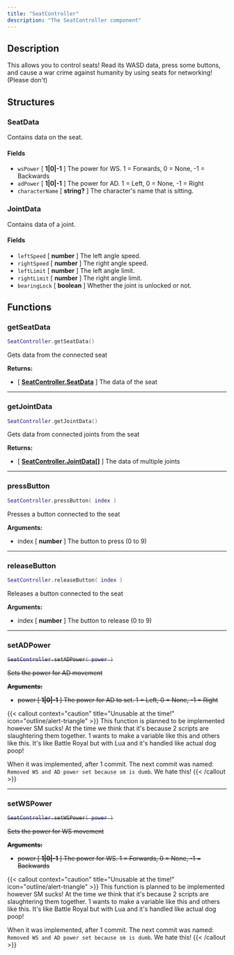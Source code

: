 ```yaml
---
title: "SeatController"
description: "The SeatController component"
---
```


## Description

This allows you to control seats! Read its WASD data, press some buttons, and cause a war crime against humanity by using seats for networking! (Please don't)

## Structures

### SeatData

Contains data on the seat.

#### Fields
- `wsPower` [ **1|0|-1** ] The power for WS. 1 = Forwards, 0 = None, -1 = Backwards
- `adPower` [ **1|0|-1** ] The power for AD. 1 = Left, 0 = None, -1 = Right
- `characterName` [ **string?** ] The character's name that is sitting.

### JointData

Contains data of a joint.

#### Fields
- `leftSpeed` [ **number** ] The left angle speed.
- `rightSpeed` [ **number** ] The right angle speed.
- `leftLimit` [ **number** ] The left angle limit.
- `rightLimit` [ **number** ] The right angle limit.
- `bearingLock` [ **boolean** ] Whether the joint is unlocked or not.

## Functions

### getSeatData

```lua
SeatController.getSeatData()
```

Gets data from the connected seat

**Returns:**
- [ **[SeatController.SeatData](#seatdata)** ] The data of the seat

---

### getJointData

```lua
SeatController.getJointData()
```

Gets data from connected joints from the seat

**Returns:**
- [ **[SeatController.JointData](#jointdata)[]** ] The data of multiple joints

---

### pressButton

```lua
SeatController.pressButton( index )
```

Presses a button connected to the seat

**Arguments:**
- index [ **number** ] The button to press (0 to 9)

---

### releaseButton

```lua
SeatController.releaseButton( index )
```

Releases a button connected to the seat

**Arguments:**
- index [ **number** ] The button to release (0 to 9)

---

### setADPower

<s>

```lua
SeatController.setADPower( power )
```

Sets the power for AD movement

**Arguments:**
- power [ **1|0|-1** ] The power for AD to set. 1 = Left, 0 = None, -1 = Right

</s>

{{< callout context="caution" title="Unusable at the time!" icon="outline/alert-triangle" >}}
This function is planned to be implemented however SM sucks! At the time we think that it's because 2 scripts are slaughtering them together. 1 wants to make a variable like this and others like this. It's like Battle Royal but with Lua and it's handled like actual dog poop!

When it was implemented, after 1 commit. The next commit was named: `Removed WS and AD power set because sm is dumb`. We hate this!
{{< /callout >}}

---

### setWSPower

<s>

```lua
SeatController.setWSPower( power )
```

Sets the power for WS movement

**Arguments:**
- power [ **1|0|-1** ] The power for WS. 1 = Forwards, 0 = None, -1 = Backwards

</s>

{{< callout context="caution" title="Unusable at the time!" icon="outline/alert-triangle" >}}
This function is planned to be implemented however SM sucks! At the time we think that it's because 2 scripts are slaughtering them together. 1 wants to make a variable like this and others like this. It's like Battle Royal but with Lua and it's handled like actual dog poop!

When it was implemented, after 1 commit. The next commit was named: `Removed WS and AD power set because sm is dumb`. We hate this!
{{< /callout >}}
